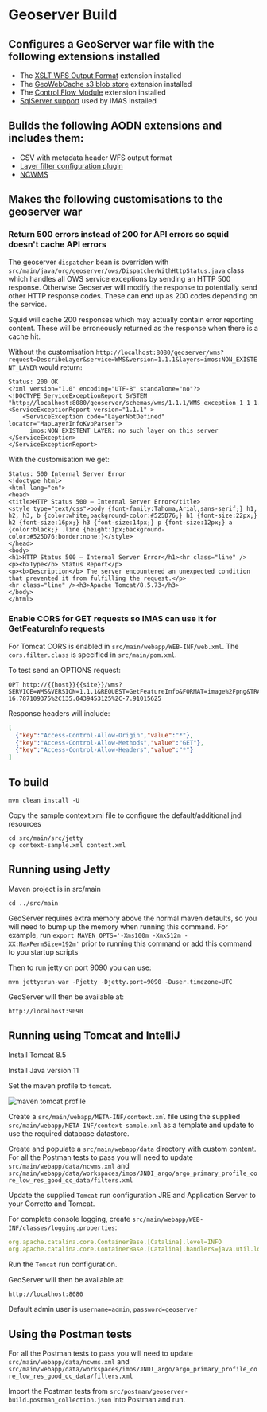 Geoserver Build
===============

## Configures a GeoServer war file with the following extensions installed

* The [XSLT WFS Output Format](https://docs.geoserver.org/stable/en/user/extensions/xslt/index.html)
  extension installed
* The [GeoWebCache s3 blob store](https://docs.geoserver.org/stable/en/user/extensions/gwc-s3/index.html)
  extension installed
* The [Control Flow Module](https://docs.geoserver.org/stable/en/user/extensions/controlflow/index.html) 
  extension installed
* [SqlServer support](https://docs.geoserver.org/stable/en/user/data/database/sqlserver.html) used by IMAS installed

## Builds the following AODN extensions and includes them:

* CSV with metadata header WFS output format
* [Layer filter configuration plugin](src/extension/layer-filters/README.md)
* [NCWMS](src/extension/ncwms/README.md)

## Makes the following customisations to the geoserver war

### Return 500 errors instead of 200 for API errors so squid doesn't cache API errors

The geoserver `dispatcher` bean is overriden with `src/main/java/org/geoserver/ows/DispatcherWithHttpStatus.java` class which handles all OWS service exceptions by sending an HTTP 500 response. Otherwise Geoserver will modify the response to potentially send other HTTP response codes. These can end up as 200 codes depending on the service.

Squid will cache 200 responses which may actually contain error reporting content. These will be erroneously returned as the response when there is a cache hit.

Without the customisation `http://localhost:8080/geoserver/wms?request=DescribeLayer&service=WMS&version=1.1.1&layers=imos:NON_EXISTENT_LAYER` would return:

```
Status: 200 OK
<?xml version="1.0" encoding="UTF-8" standalone="no"?>
<!DOCTYPE ServiceExceptionReport SYSTEM "http://localhost:8080/geoserver/schemas/wms/1.1.1/WMS_exception_1_1_1.dtd">
<ServiceExceptionReport version="1.1.1" >
    <ServiceException code="LayerNotDefined" locator="MapLayerInfoKvpParser">
      imos:NON_EXISTENT_LAYER: no such layer on this server
</ServiceException>
</ServiceExceptionReport>
```

With the customisation we get:

```
Status: 500 Internal Server Error
<!doctype html>
<html lang="en">
<head>
<title>HTTP Status 500 – Internal Server Error</title>
<style type="text/css">body {font-family:Tahoma,Arial,sans-serif;} h1, h2, h3, b {color:white;background-color:#525D76;} h1 {font-size:22px;} h2 {font-size:16px;} h3 {font-size:14px;} p {font-size:12px;} a {color:black;} .line {height:1px;background-color:#525D76;border:none;}</style>
</head>
<body>
<h1>HTTP Status 500 – Internal Server Error</h1><hr class="line" />
<p><b>Type</b> Status Report</p>
<p><b>Description</b> The server encountered an unexpected condition that prevented it from fulfilling the request.</p>
<hr class="line" /><h3>Apache Tomcat/8.5.73</h3>
</body>
</html>
```

### Enable CORS for GET requests so IMAS can use it for GetFeatureInfo requests

For Tomcat CORS is enabled in `src/main/webapp/WEB-INF/web.xml`.  The `cors.filter.class` is specified in `src/main/pom.xml`.

To test send an OPTIONS request:
```
OPT http://{{host}}{{site}}/wms?SERVICE=WMS&VERSION=1.1.1&REQUEST=GetFeatureInfo&FORMAT=image%2Fpng&TRANSPARENT=true&QUERY_LAYERS=imos:anmn_velocity_timeseries_map&STYLES&LAYERS=imos:anmn_velocity_timeseries_map&exceptions=application/vnd.ogc.se_inimage&INFO_FORMAT=text/html&FEATURE_COUNT=50&X=50&Y=50&SRS=EPSG%3A4326&WIDTH=101&HEIGHT=101&BBOX=126.1669921875%2C-16.787109375%2C135.0439453125%2C-7.91015625
```

Response headers will include:

```json
[
  {"key":"Access-Control-Allow-Origin","value":"*"},
  {"key":"Access-Control-Allow-Methods","value":"GET"},
  {"key":"Access-Control-Allow-Headers","value":"*"}
]
```

## To build

```
mvn clean install -U 
```

Copy the sample context.xml file to configure the default/additional jndi resources

```
cd src/main/src/jetty
cp context-sample.xml context.xml
```

## Running using Jetty

Maven project is in src/main
```
cd ../src/main
```

GeoServer requires extra memory above the normal maven defaults, so you will need to bump up the memory when running this command. For example, run `export MAVEN_OPTS='-Xms100m -Xmx512m -XX:MaxPermSize=192m'`
prior to running this command or add this command to you startup scripts

Then to run jetty on port 9090 you can use:
```
mvn jetty:run-war -Pjetty -Djetty.port=9090 -Duser.timezone=UTC
```

GeoServer will then be available at:

```
http://localhost:9090
```

## Running using Tomcat and IntelliJ

Install Tomcat 8.5

Install Java version 11

Set the maven profile to `tomcat`.

![maven tomcat profile](https://github.com/aodn/geoserver-build/assets/40220935/68d0c69f-1ca9-44db-b59e-edf6b47121a3)

Create a `src/main/webapp/META-INF/context.xml` file using the supplied `src/main/webapp/META-INF/context-sample.xml` as 
a template and update to use the required database datastore.

Create and populate a `src/main/webapp/data` directory with custom content. For all the Postman tests to pass you will need to
update `src/main/webapp/data/ncwms.xml` and `src/main/webapp/data/workspaces/imos/JNDI_argo/argo_primary_profile_core_low_res_good_qc_data/filters.xml`

Update the supplied `Tomcat` run configuration JRE and Application Server to your Corretto and Tomcat.

For complete console logging, create `src/main/webapp/WEB-INF/classes/logging.properties`:

```yaml
org.apache.catalina.core.ContainerBase.[Catalina].level=INFO
org.apache.catalina.core.ContainerBase.[Catalina].handlers=java.util.logging.ConsoleHandler
```

Run the `Tomcat` run configuration.

GeoServer will then be available at:

```
http://localhost:8080
```

Default admin user is `username=admin`, `password=geoserver`

## Using the Postman tests

For all the Postman tests to pass you will need to
update `src/main/webapp/data/ncwms.xml` and `src/main/webapp/data/workspaces/imos/JNDI_argo/argo_primary_profile_core_low_res_good_qc_data/filters.xml`

Import the Postman tests from `src/postman/geoserver-build.postman_collection.json` into Postman and run.
